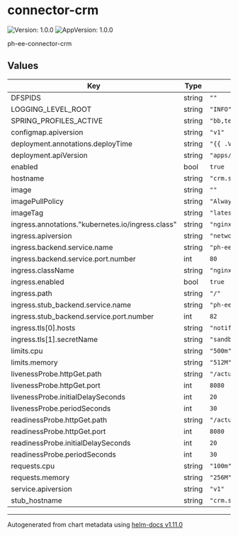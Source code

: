 # connector-crm

![Version: 1.0.0](https://img.shields.io/badge/Version-1.0.0-informational?style=flat-square) ![AppVersion: 1.0.0](https://img.shields.io/badge/AppVersion-1.0.0-informational?style=flat-square)

ph-ee-connector-crm

## Values

| Key                                               | Type   | Default                            | Description |
|---------------------------------------------------|--------|------------------------------------|-------------|
| DFSPIDS                                           | string | `""`                               |             |
| LOGGING_LEVEL_ROOT                                | string | `"INFO"`                           |             |
| SPRING_PROFILES_ACTIVE                            | string | `"bb,tenants"`                     |             |
| configmap.apiversion                              | string | `"v1"`                             |             |
| deployment.annotations.deployTime                 | string | `"{{ .Values.deployTime }}"`       |             |
| deployment.apiVersion                             | string | `"apps/v1"`                        |             |
| enabled                                           | bool   | `true`                             |             |
| hostname                                          | string | `"crm.sandbox.mifos.io"`           |             |
| image                                             | string | `""`                               |             |
| imagePullPolicy                                   | string | `"Always"`                         |             |
| imageTag                                          | string | `"latest"`                         |             |
| ingress.annotations."kubernetes.io/ingress.class" | string | `"nginx"`                          |             |
| ingress.apiversion                                | string | `"networking.k8s.io/v1"`           |             |
| ingress.backend.service.name                      | string | `"ph-ee-connector-crm"`            |             |
| ingress.backend.service.port.number               | int    | `80`                               |             |
| ingress.className                                 | string | `"nginx"`                          |             |
| ingress.enabled                                   | bool   | `true`                             |             |
| ingress.path                                      | string | `"/"`                              |             |
| ingress.stub_backend.service.name                 | string | `"ph-ee-connector-crm"`            |             |
| ingress.stub_backend.service.port.number          | int    | `82`                               |             |
| ingress.tls[0].hosts                              | string | `"notifications.sandbox.mifos.io"` |             |
| ingress.tls[1].secretName                         | string | `"sandbox-secret"`                 |             |
| limits.cpu                                        | string | `"500m"`                           |             |
| limits.memory                                     | string | `"512M"`                           |             |
| livenessProbe.httpGet.path                        | string | `"/actuator/health/liveness"`      |             |
| livenessProbe.httpGet.port                        | int    | `8080`                             |             |
| livenessProbe.initialDelaySeconds                 | int    | `20`                               |             |
| livenessProbe.periodSeconds                       | int    | `30`                               |             |
| readinessProbe.httpGet.path                       | string | `"/actuator/health/readiness"`     |             |
| readinessProbe.httpGet.port                       | int    | `8080`                             |             |
| readinessProbe.initialDelaySeconds                | int    | `20`                               |             |
| readinessProbe.periodSeconds                      | int    | `30`                               |             |
| requests.cpu                                      | string | `"100m"`                           |             |
| requests.memory                                   | string | `"256M"`                           |             |
| service.apiversion                                | string | `"v1"`                             |             |
| stub_hostname                                     | string | `"crm.sandbox.mifos.io"`           |             |
----------------------------------------------
Autogenerated from chart metadata using [helm-docs v1.11.0](https://github.com/norwoodj/helm-docs/releases/v1.11.0)
